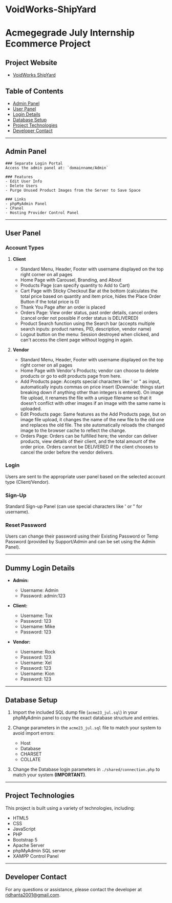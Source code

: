 # VoidWorks-ShipYard

# Acmegegrade July Internship Ecommerce Project

## Project Website
- [VoidWorks ShipYard](https://vwsy.free.nf/client/orders.php{:target="_blank"})




## Table of Contents
- [Admin Panel](#admin-panel)
- [User Panel](#user-panel)
- [Login Details](#dummy-login-details)
- [Database Setup](#database-setup)
- [Project Technologies](#project-technologies)
- [Developer Contact](#developer-contact)

---

## Admin Panel

    ### Separate Login Portal
    Access the admin panel at: `domainname/Admin`

    ### Features
    - Edit User Info
    - Delete Users
    - Purge Unused Product Images from the Server to Save Space

    ### Links
    - phpMyAdmin Panel
    - CPanel
    - Hosting Provider Control Panel

---

## User Panel

### Account Types
1. **Client**
   - Standard Menu, Header, Footer with username displayed on the top right corner on all pages
   - Home Page with Carousel, Branding, and About
   - Products Page (can specify quantity to Add to Cart)
   - Cart Page with Sticky Checkout Bar at the bottom (calculates the total price based on quantity and item price, hides the Place Order Button if the total price is 0)
   - Thank You Page after an order is placed
   - Orders Page: View order status, past order details, cancel orders (cancel order not possible if order status is DELIVERED)
   - Product Search function using the Search bar (accepts multiple search inputs: product names, PID, description, vendor name)
   - Logout button on the menu: Session destroyed when clicked, and can't access the client page without logging in again.

2. **Vendor**
   - Standard Menu, Header, Footer with username displayed on the top right corner on all pages
   - Home Page with Vendor's Products; vendor can choose to delete products or go to edit products page from here.
   - Add Products page: Accepts special characters like ' or " as input, automatically inputs commas on price insert (Downside: things start breaking down if anything other than integers is entered). On image file upload, it renames the file with a unique filename so that it doesn't conflict with other images if an image with the same name is uploaded.
   - Edit Products page: Same features as the Add Products page, but on image file upload, it changes the name of the new file to the old one and replaces the old file. The site automatically reloads the changed image to the browser cache to reflect the change.
   - Orders Page: Orders can be fulfilled here; the vendor can deliver products, view details of their client, and the total amount of the order price. Orders cannot be DELIVERED if the client chooses to cancel the order before the vendor delivers.

### Login
Users are sent to the appropriate user panel based on the selected account type (Client/Vendor).

### Sign-Up
Standard Sign-up Panel (can use special characters like ' or " for username).

### Reset Password
Users can change their password using their Existing Password or Temp Password (provided by Support/Admin and can be set using the Admin Panel).

---

## Dummy Login Details

- **Admin:**
  - Username: Admin
  - Password: admin:123

- **Client:**
  - Username: Tox
  - Password: 123
  - Username: Mike
  - Password: 123

- **Vendor:**
  - Username: Rock
  - Password: 123
  - Username: Xel
  - Password: 123
  - Username: Kion
  - Password: 123

---

## Database Setup

1. Import the included SQL dump file (`acme23_jul.sql`) in your phpMyAdmin panel to copy the exact database structure and entries.
2. Change parameters in the `acme23_jul.sql` file to match your system to avoid import errors:
   - Host
   - Database
   - CHARSET
   - COLLATE

3. Change the Database login parameters in `./shared/connection.php` to match your system **(IMPORTANT)**.

---

## Project Technologies

This project is built using a variety of technologies, including:
- HTML5
- CSS
- JavaScript
- PHP
- Bootstrap 5
- Apache Server
- phpMyAdmin SQL server
- XAMPP Control Panel

---

## Developer Contact

For any questions or assistance, please contact the developer at ridhanta2001@gmail.com.


